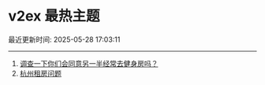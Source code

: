 # v2ex 最热主题

最近更新时间: 2025-05-28 17:03:11

--- 
1. [调查一下你们会同意另一半经常去健身房吗？](https://www.v2ex.com/t/1134771) 
2. [杭州租房问题](https://www.v2ex.com/t/1134769) 
